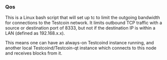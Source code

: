 ### Qos ###

This is a Linux bash script that will set up tc to limit the outgoing bandwidth for connections to the Testcoin network. It limits outbound TCP traffic with a source or destination port of 8333, but not if the destination IP is within a LAN (defined as 192.168.x.x).

This means one can have an always-on Testcoind instance running, and another local Testcoind/Testcoin-qt instance which connects to this node and receives blocks from it.
